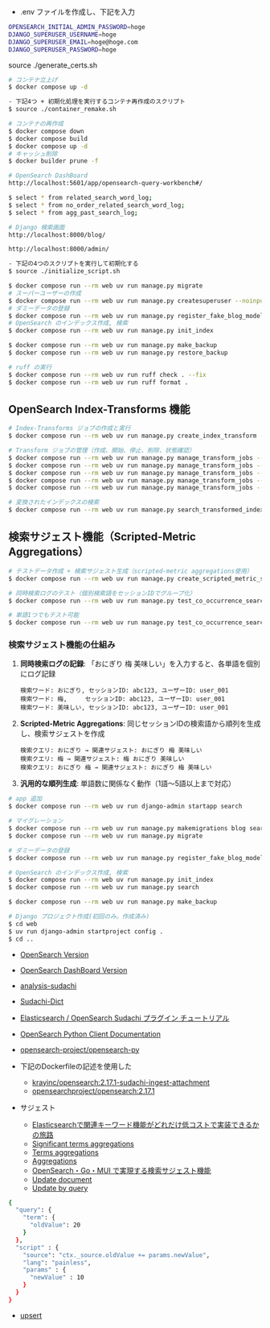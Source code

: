 - .env ファイルを作成し、下記を入力
```sh
OPENSEARCH_INITIAL_ADMIN_PASSWORD=hoge
DJANGO_SUPERUSER_USERNAME=hoge
DJANGO_SUPERUSER_EMAIL=hoge@hoge.com
DJANGO_SUPERUSER_PASSWORD=hoge
```

source ./generate_certs.sh

```sh
# コンテナ立上げ
$ docker compose up -d

- 下記4つ + 初期化処理を実行するコンテナ再作成のスクリプト
$ source ./container_remake.sh

# コンテナの再作成
$ docker compose down
$ docker compose build
$ docker compose up -d
# キャッシュ削除
$ docker builder prune -f

# OpenSearch DashBoard
http://localhost:5601/app/opensearch-query-workbench#/

$ select * from related_search_word_log;
$ select * from no_order_related_search_word_log;
$ select * from agg_past_search_log;

# Django 検索画面
http://localhost:8000/blog/

http://localhost:8000/admin/
```

```sh
- 下記の4つのスクリプトを実行して初期化する
$ source ./initialize_script.sh

$ docker compose run --rm web uv run manage.py migrate
# スーパーユーザーの作成
$ docker compose run --rm web uv run manage.py createsuperuser --noinput
# ダミーデータの登録
$ docker compose run --rm web uv run manage.py register_fake_blog_model --num 100
# OpenSearch のインデックス作成, 検索
$ docker compose run --rm web uv run manage.py init_index

$ docker compose run --rm web uv run manage.py make_backup
$ docker compose run --rm web uv run manage.py restore_backup
```

```sh
# ruff の実行
$ docker compose run --rm web uv run ruff check . --fix
$ docker compose run --rm web uv run ruff format .
```

## OpenSearch Index-Transforms 機能

```sh
# Index-Transforms ジョブの作成と実行
$ docker compose run --rm web uv run manage.py create_index_transform --delete-existing --execute

# Transform ジョブの管理（作成、開始、停止、削除、状態確認）
$ docker compose run --rm web uv run manage.py manage_transform_jobs --action create --job-name blog_monthly_transform
$ docker compose run --rm web uv run manage.py manage_transform_jobs --action start --job-name blog_monthly_transform
$ docker compose run --rm web uv run manage.py manage_transform_jobs --action stop --job-name blog_monthly_transform
$ docker compose run --rm web uv run manage.py manage_transform_jobs --action delete --job-name blog_monthly_transform
$ docker compose run --rm web uv run manage.py manage_transform_jobs --action status --job-name blog_monthly_transform

# 変換されたインデックスの検索
$ docker compose run --rm web uv run manage.py search_transformed_index --index blog_monthly_stats
```

## 検索サジェスト機能（Scripted-Metric Aggregations）

```sh
# テストデータ作成 + 検索サジェスト生成（scripted-metric aggregations使用）
$ docker compose run --rm web uv run manage.py create_scripted_metric_suggestions --test-data

# 同時検索ログのテスト（個別検索語をセッションIDでグループ化）
$ docker compose run --rm web uv run manage.py test_co_occurrence_search --query "おにぎり 梅 美味しい" --user-id user_001

# 単語1つでもテスト可能
$ docker compose run --rm web uv run manage.py test_co_occurrence_search --query "おにぎり"
```

### 検索サジェスト機能の仕組み

1. **同時検索ログの記録**: 「おにぎり 梅 美味しい」を入力すると、各単語を個別にログ記録
   ```
   検索ワード: おにぎり, セッションID: abc123, ユーザーID: user_001
   検索ワード: 梅,     セッションID: abc123, ユーザーID: user_001  
   検索ワード: 美味しい, セッションID: abc123, ユーザーID: user_001
   ```

2. **Scripted-Metric Aggregations**: 同じセッションIDの検索語から順列を生成し、検索サジェストを作成
   ```
   検索クエリ: おにぎり → 関連サジェスト: おにぎり 梅 美味しい
   検索クエリ: 梅 → 関連サジェスト: 梅 おにぎり 美味しい
   検索クエリ: おにぎり 梅 → 関連サジェスト: おにぎり 梅 美味しい
   ```

3. **汎用的な順列生成**: 単語数に関係なく動作（1語〜5語以上まで対応）

```sh
# app 追加
$ docker compose run --rm web uv run django-admin startapp search

# マイグレーション
$ docker compose run --rm web uv run manage.py makemigrations blog search
$ docker compose run --rm web uv run manage.py migrate

# ダミーデータの登録
$ docker compose run --rm web uv run manage.py register_fake_blog_model --num 100

# OpenSearch のインデックス作成, 検索
$ docker compose run --rm web uv run manage.py init_index
$ docker compose run --rm web uv run manage.py search

$ docker compose run --rm web uv run manage.py make_backup
```

```sh
# Django プロジェクト作成(初回のみ。作成済み)
$ cd web
$ uv run django-admin startproject config .
$ cd ..
```

- [OpenSearch Version](https://docs.opensearch.org/docs/latest/version-history/)
- [OpenSearch DashBoard Version](https://github.com/opensearch-project/OpenSearch-Dashboards/releases)
- [analysis-sudachi](https://github.com/WorksApplications/elasticsearch-sudachi/releases/)
- [Sudachi-Dict](https://github.com/WorksApplications/SudachiDict/releases)
- [Elasticsearch / OpenSearch Sudachi プラグイン チュートリアル](https://github.com/WorksApplications/elasticsearch-sudachi/blob/develop/docs/tutorial.md)
- [OpenSearch Python Client Documentation](https://opensearch-project.github.io/opensearch-py/index.html)
- [opensearch-project/opensearch-py](https://github.com/opensearch-project/opensearch-py)
- 下記のDockerfileの記述を使用した
  - [krayinc/opensearch:2.17.1-sudachi-ingest-attachment](https://hub.docker.com/layers/krayinc/opensearch/2.17.1-sudachi-ingest-attachment/images/sha256-724966037bde19ced8fbc04dfbe1f78d7ef6363f3f7b1f19dfdcc1b8525107d3)
  - [opensearchproject/opensearch:2.17.1](https://hub.docker.com/layers/opensearchproject/opensearch/2.17.1/images/sha256-7d961ff222c267093b7b95fc2e397d31a06a42b6f3c42ee67fc5788417a274bf)

- サジェスト
  - [Elasticsearchで関連キーワード機能がどれだけ低コストで実装できるかの旅路](https://www.m3tech.blog/entry/es-related-keywords)
  - [Significant terms aggregations](https://docs.opensearch.org/docs/latest/aggregations/bucket/significant-terms/)
  - [Terms aggregations](https://docs.opensearch.org/docs/latest/aggregations/bucket/terms/)
  - [Aggregations](https://docs.opensearch.org/docs/latest/aggregations/)
  - [OpenSearch・Go・MUI で実現する検索サジェスト機能](https://koko206.hatenablog.com/entry/2024/07/30/035720)
  - [Update document](https://docs.opensearch.org/docs/latest/api-reference/document-apis/update-document/)
  - [Update by query](https://docs.opensearch.org/docs/latest/api-reference/document-apis/update-by-query/#request-body-options)
```sh
{
  "query": {
    "term": {
      "oldValue": 20
    }
  },
  "script" : {
    "source": "ctx._source.oldValue += params.newValue",
    "lang": "painless",
    "params" : {
      "newValue" : 10
    }
  }
}
```
- [upsert](https://docs.opensearch.org/docs/latest/api-reference/document-apis/update-document/#using-the-upsert-operation)
